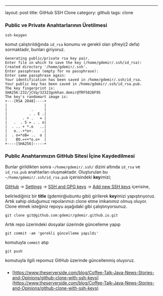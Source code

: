 ---
layout: post
title: GitHub SSH Clone
category: github
tags: clone

### Public ve Private Anahtarlarının Üretilmesi

    ssh-keygen

komut çalıştırıldığında  `id_rsa` konumu ve gerekli olan şifreyi(2 defa) sormaktadır, bunları giriyoruz.

```
Generating public/private rsa key pair.
Enter file in which to save the key (/home/gdemir/.ssh/id_rsa):
Created directory '/home/gdemir/.ssh'.
Enter passphrase (empty for no passphrase):
Enter same passphrase again:
Your identification has been saved in /home/gdemir/.ssh/id_rsa.
Your public key has been saved in /home/gdemir/.ssh/id_rsa.pub.
The key fingerprint is:
SHA256:232/jCVq/32323gokhan.demir@TRF5020F95
The key's randomart image is:
+---[RSA 2048]----+
|                 |
|           .     |
|          . . E .|
|       . + .   = |
|   .  . S = . . o|
|  . .. + *.o   ..|
|   o...+*o+.    .|
|  . o=*oB= ..  o |
|    BO.=++*o.o+  |
+----[SHA256]-----+
```

### Public Anahtarımızın GitHub Sitesi İçine Kaydedilmesi

Bunlar girildikten sonra `~/home/gdemir/.ssh/` dizini altında  `id_rsa` ve `id_rsa.pub` anahtarları oluşmaktadır.
Oluşturulan bu `~/home/gdemir/.ssh/id_rsa.pub`  içerisindeki **key**imizi;

[GitHub](https://github.com/) → [Settings](https://github.com/settings)  → [SSH and GPG keys](https://github.com/settings/keys) → [Add new SSH keys](https://github.com/settings/ssh/new) içerisine,

belirlediğiniz bir **title** (gdemir@ubuntu gibi) girilerek **key**imizi yapıştırıyoruz.
Artık sahip olduğumuz repolarımızı clone etme imkanımız olmuş oluyor. Clone etmek isteğiniz repoyu aşağıdaki gibi çalıştırıyorsunuz.

    git clone git@github.com:gdemir/gdemir.github.io.git

Artık repo üzerindeki dosyalar üzerinde güncelleme yapıp

    git commit -am 'gerekli güncelleme yapıldı'

komutuyla `commit` atıp

    git push

komutuyla ilgili repomuz GitHub üzerinde güncellenmiş oluyoruz.


###

 - [https://www.theserverside.com/blog/Coffee-Talk-Java-News-Stories-and-Opinions/github-clone-with-ssh-keys](https://www.theserverside.com/blog/Coffee-Talk-Java-News-Stories-and-Opinions/github-clone-with-ssh-keys)

